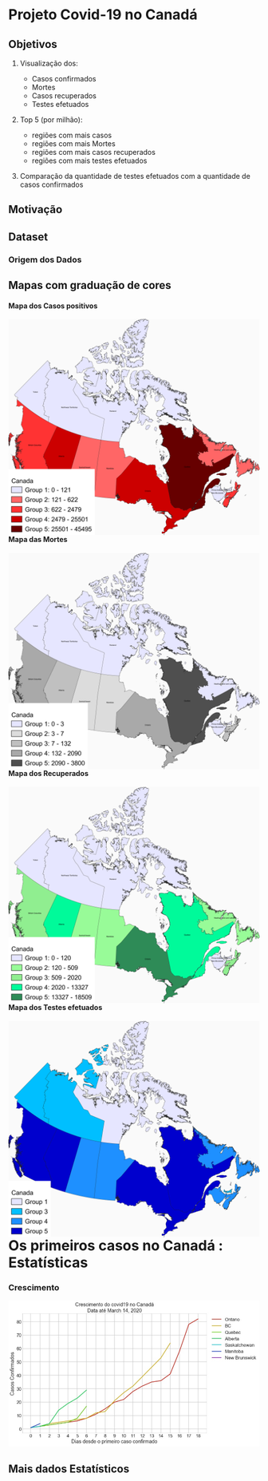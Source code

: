# **Projeto Covid-19 no Canadá**

## Objetivos
1. Visualização dos:
   - Casos confirmados
   - Mortes
   - Casos recuperados
   - Testes efetuados

2. Top 5 (por milhão):
   - regiões com mais casos
   - regiões com mais Mortes
   - regiões com mais casos recuperados
   - regiões com mais testes efetuados

3. Comparação da quantidade de testes efetuados com a quantidade de casos confirmados

## **Motivação**

## **Dataset**

### **Origem dos Dados**


## **Mapas com graduação de cores**

#### **Mapa dos Casos positivos**
<p><img src="fig/casosCanada.png" width="520" align="left">

#### **Mapa das Mortes**
<p><img src="fig/mortesCanada.png" width="520" align="right">


#### **Mapa dos Recuperados**
<p><img src="fig/recuperadosCanada.png" width="520" align="left">


#### **Mapa dos Testes efetuados**
<p><img src="fig/testesCanada.png" width="520" align="right">


# Os primeiros casos no Canadá : Estatísticas

### Crescimento
<p><img src="graf/crescimento200.jpg">


## Mais dados Estatísticos
